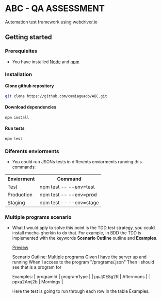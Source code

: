 # ABC - QA ASSESSMENT
Automation test framework using webdriver.io

## Getting started
### Prerequisites
 - You have installed [Node](https://nodejs.org/en/download/) and [npm](https://www.npmjs.com/get-npm)
 
### Installation
#### Clone github repository
```bash
git clone https://github.com/camiaguado/ABC.git
```
#### Download dependencies
```bash
npm install
```
#### Run tests
```bash
npm test
```

### Diferents enviorments
- You could run JSONs tests in differents enviorments running this commands:
<table>
  <tr>
    <th>Enviorment</th><th>Command</th>
  </tr>
  <tr>
    <td>Test</td><td>npm test -- --env=test</td>
  </tr>
  <tr>
    <td>Production</td><td>npm test -- --env=prod</td>
  </tr>
  <tr>
    <td>Staging</td><td>npm test -- --env=stage</td>
  </tr>
</table>


### Multiple programs scenario
- What I would aply to solve this point is the TDD test strategy, you could install mocha-gherkin to do that.
  For example, in BDD the TDD is implemented with the keywords **Scenario Outline** outline and **Examples**.
  
  [Preview](https://prnt.sc/izzz7t)
 
     Scenario Outline: Multiple programs 
            Given I have the server up and running
            When I access to the program "/programs/<programId>.json"
            Then I should see that is a program for <programType>

     Examples:
            | programId  | programType |
            | ppJj0E8g2R | Afternoons  |
            | ppxa2Amj2b | Mornings    |
            
            
            
            
   Here the test is going to run through each row in the table Examples.
